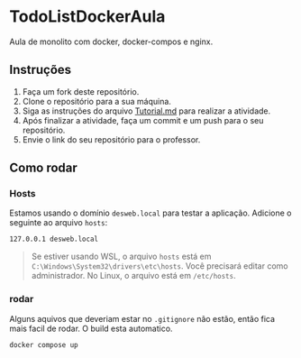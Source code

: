 # TodoListDockerAula

Aula de monolito com docker, docker-compos e nginx.

## Instruções

1. Faça um fork deste repositório.
2. Clone o repositório para a sua máquina.
3. Siga as instruções do arquivo [Tutorial.md](Tutorial.md) para realizar a atividade.
4. Após finalizar a atividade, faça um commit e um push para o seu repositório.
5. Envie o link do seu repositório para o professor.

## Como rodar

### Hosts
Estamos usando o domínio `desweb.local` para testar a aplicação. Adicione o seguinte ao arquivo `hosts`:
```sh
127.0.0.1 desweb.local
```
> Se estiver usando WSL, o arquivo `hosts` está em `C:\Windows\System32\drivers\etc\hosts`. Você precisará editar como administrador. No Linux, o arquivo está em `/etc/hosts`.

### rodar
Alguns aquivos que deveriam estar no `.gitignore` não estão, então fica mais facil de rodar. O build esta automatico.

```sh
docker compose up
```
